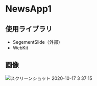 # NewsApp1
## 使用ライブラリ
* SegementSlide（外部）
* WebKit

## 画像
![スクリーンショット 2020-10-17 3 37 15](https://user-images.githubusercontent.com/52473279/96296354-21ff9180-102a-11eb-9535-644e7ebe2b2a.png)
